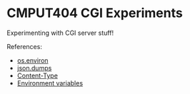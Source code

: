 # CMPUT404 CGI Experiments

Experimenting with CGI server stuff!

References:
* [os.environ](https://www.geeksforgeeks.org/python-os-environ-object/)
* [json.dumps](https://www.geeksforgeeks.org/json-dumps-in-python/)
* [Content-Type](https://www.freecodecamp.org/news/what-is-the-correct-content-type-for-json-request-header-mime-type-explained/)
* [Environment variables](https://www.pythonstudio.us/introduction-2/environment-variables.html)